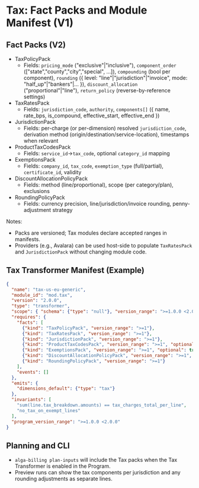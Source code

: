 # Tax: Fact Packs and Module Manifest (V1)

## Fact Packs (V2)

- TaxPolicyPack
  - Fields: `pricing_mode` ("exclusive"|"inclusive"), `component_order` (["state","county","city","special", ...]), `compounding` (bool per component), `rounding` ({ level: "line"|"jurisdiction"|"invoice", mode: "half_up"|"bankers"|... }), `discount_allocation` ("proportional"|"line"), `return_policy` (reverse-by-reference settings)
- TaxRatesPack
  - Fields: `jurisdiction_code`, `authority`, `components[]` ({ name, rate_bps, is_compound, effective_start, effective_end })
- JurisdictionPack
  - Fields: per-charge (or per-dimension) resolved `jurisdiction_code`, derivation method (origin/destination/service-location), timestamps when relevant
- ProductTaxCodesPack
  - Fields: `service_id`→`tax_code`, optional `category_id` mapping
- ExemptionsPack
  - Fields: `company_id`, `tax_code`, `exemption_type` (full/partial), `certificate_id`, validity
- DiscountAllocationPolicyPack
  - Fields: method (line/proportional), scope (per category/plan), exclusions
- RoundingPolicyPack
  - Fields: currency precision, line/jurisdiction/invoice rounding, penny-adjustment strategy

Notes:
- Packs are versioned; Tax modules declare accepted ranges in manifests.
- Providers (e.g., Avalara) can be used host-side to populate `TaxRatesPack` and `JurisdictionPack` without changing module code.

## Tax Transformer Manifest (Example)

```json
{
  "name": "tax-us-eu-generic",
  "module_id": "mod.tax",
  "version": "2.0.0",
  "type": "transformer",
  "scope": { "schema": {"type": "null"}, "version_range": ">=1.0.0 <2.0.0" },
  "requires": {
    "facts": [
      {"kind": "TaxPolicyPack", "version_range": ">=1"},
      {"kind": "TaxRatesPack", "version_range": ">=1"},
      {"kind": "JurisdictionPack", "version_range": ">=1"},
      {"kind": "ProductTaxCodesPack", "version_range": ">=1", "optional": true},
      {"kind": "ExemptionsPack", "version_range": ">=1", "optional": true},
      {"kind": "DiscountAllocationPolicyPack", "version_range": ">=1", "optional": true},
      {"kind": "RoundingPolicyPack", "version_range": ">=1"}
    ],
    "events": []
  },
  "emits": {
    "dimensions_default": {"type": "tax"}
  },
  "invariants": [
    "sum(line.tax_breakdown.amounts) == tax_charges_total_per_line",
    "no_tax_on_exempt_lines"
  ],
  "program_version_range": ">=1.0.0 <2.0.0"
}
```

## Planning and CLI
- `alga-billing plan-inputs` will include the Tax packs when the Tax Transformer is enabled in the Program.
- Preview runs can show the tax components per jurisdiction and any rounding adjustments as separate lines.
